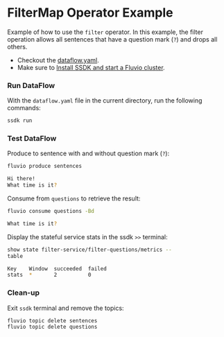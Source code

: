 # FilterMap Operator Example

Example of how to use the `filter` operator. In this example, the filter operation allows all sentences that have a question mark (`?`) and drops all others.

* Checkout the [dataflow.yaml](./dataflow.yaml).
* Make sure to [Install SSDK and start a Fluvio cluster].

### Run DataFlow

With the `dataflow.yaml` file in the current directory, run the following commands:

```bash
ssdk run
```

### Test DataFlow

Produce to sentence with and without question mark (`?`):

```bash
fluvio produce sentences
```

```bash
Hi there!
What time is it?
```

Consume from `questions` to retrieve the result:

```bash
fluvio consume questions -Bd
```

```bash
What time is it?
```

Display the stateful service stats in the ssdk `>>` terminal:

```bash
show state filter-service/filter-questions/metrics --
table
```

```bash
Key    Window  succeeded  failed 
stats  *       2          0    
```

### Clean-up

Exit `ssdk` terminal and remove the topics:

```bash
fluvio topic delete sentences
fluvio topic delete questions
```

[Install SSDK and start a Fluvio cluster]: /README.MD#prerequisites